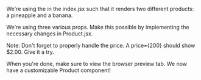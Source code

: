 We're using the <Product /> in the index.jsx such that it renders two different products: a pineapple and a banana.

We're using three various props. Make this possible by implementing the necessary changes in Product.jsx.

Note: Don't forget to properly handle the price. A price={200} should show $2.00. Give it a try.

When you're done, make sure to view the browser preview tab. We now have a customizable Product component!
